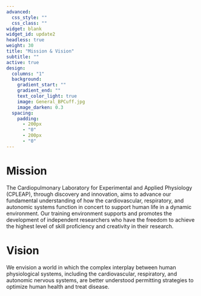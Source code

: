 ```yaml
---
advanced:
  css_style: ""
  css_class: ""
widget: blank
widget_id: update2
headless: true
weight: 30
title: "Mission & Vision"
subtitle: ""
active: true
design:
  columns: "1"
  background:
    gradient_start: ""
    gradient_end: ""
    text_color_light: true
    image: General_BPCuff.jpg
    image_darken: 0.3
  spacing:
    padding:
      - 200px
      - "0"
      - 200px
      - "0"
---
```

# Mission
The Cardiopulmonary Laboratory for Experimental and Applied Physiology (CPLEAP), through discovery and innovation, aims to advance our fundamental understanding of how the cardiovascular, respiratory, and autonomic systems function in concert to support human life in a dynamic environment.  Our training environment supports and promotes the development of independent researchers who have the freedom to achieve the highest level of skill proficiency and creativity in their research.  
# Vision
We envision a world in which the complex interplay between human physiological systems, including the cardiovascular, respiratory, and autonomic nervous systems, are better understood permitting strategies to optimize human health and treat disease.  
